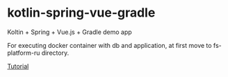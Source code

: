 # kotlin-spring-vue-gradle

Koltin + Spring + Vue.js + Gradle demo app

For executing docker container with db and application, at first move to fs-platform-ru directory.

<a href="https://vaadimblog.blogspot.com/p/kotlin-spring-boot-vuejs.html">Tutorial</a>

